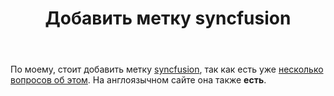 ﻿---
title: "Добавить метку syncfusion"
se.owner.user_id: 264178
se.owner.display_name: "Dev18"
se.owner.link: "https://ru.meta.stackoverflow.com/users/264178/dev18"
se.link: "https://ru.meta.stackoverflow.com/questions/12571/%d0%94%d0%be%d0%b1%d0%b0%d0%b2%d0%b8%d1%82%d1%8c-%d0%bc%d0%b5%d1%82%d0%ba%d1%83-syncfusion"
se.question_id: 12571
se.post_type: question
---
<p>По моему, стоит добавить метку <a href="https://ru.stackoverflow.com/questions/tagged/syncfusion" class="post-tag" title="показать вопросы с меткой [syncfusion]" aria-label="показать вопросы с меткой [syncfusion]" rel="tag" aria-labelledby="tag-syncfusion-tooltip-container">syncfusion</a>, так как есть уже <a href="https://ru.stackoverflow.com/search?q=syncfusion">несколько вопросов об этом</a>. На англоязычном сайте она также <strong>есть</strong>.</p>
